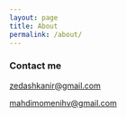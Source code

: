 ```yaml
---
layout: page
title: About
permalink: /about/
---
```


### Contact me

[zedashkanir@gmail.com](mailto:zedashkanir@gmail.com)

[mahdimomenihv@gmail.com](mailto:mahdimomenihv@gmail.com)
